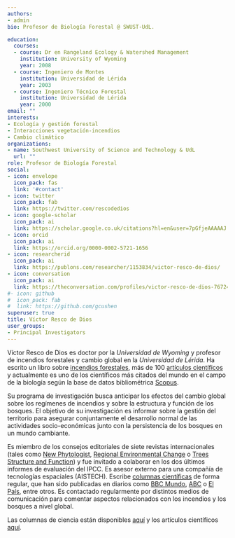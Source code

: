 ```yaml
---
authors:
- admin
bio: Profesor de Biología Forestal @ SWUST-UdL. 

education:
  courses:
  - course: Dr en Rangeland Ecology & Watershed Management
    institution: University of Wyoming
    year: 2008
  - course: Ingeniero de Montes
    institution: Universidad de Lérida
    year: 2003
  - course: Ingeniero Técnico Forestal
    institution: Universidad de Lérida
    year: 2000
email: ""
interests:
- Ecología y gestión forestal
- Interacciones vegetación-incendios
- Cambio climático
organizations:
- name: Southwest University of Science and Technology & UdL
  url: ""
role: Profesor de Biología Forestal
social:
- icon: envelope
  icon_pack: fas
  link: '#contact'
- icon: twitter
  icon_pack: fab
  link: https://twitter.com/rescodedios
- icon: google-scholar
  icon_pack: ai
  link: https://scholar.google.co.uk/citations?hl=en&user=7pGfjeAAAAAJ
- icon: orcid
  icon_pack: ai
  link: https://orcid.org/0000-0002-5721-1656
- icon: researcherid
  icon_pack: ai
  link: https://publons.com/researcher/1153834/victor-resco-de-dios/
- icon: conversation
  icon_pack: ai
  link: https://theconversation.com/profiles/victor-resco-de-dios-767249/articles
#- icon: github
#  icon_pack: fab
#  link: https://github.com/gcushen
superuser: true
title: Víctor Resco de Dios
user_groups:
- Principal Investigators
---
```


Víctor Resco de Dios es doctor por la  _Universidad de Wyoming_  y profesor de incendios forestales y cambio global en la _Universidad de Lérida_. 
Ha escrito un libro sobre [incendios forestales](https://link.springer.com/book/10.1007/978-3-030-41192-3),
 más de 100 [artículos científicos](https://www.rescodedios.com/es/publication/) y actualmente es uno de 
 los científicos más citados del mundo en el campo de la biología según la base de datos 
 bibliométrica [Scopus](https://elsevier.digitalcommonsdata.com/datasets/btchxktzyw/3). 


Su programa de investigación busca anticipar los efectos del cambio global sobre los regímenes de incendios y sobre la estructura y función 
de los bosques. El objetivo de su investigación es informar sobre la gestión del 
territorio para asegurar conjuntamente el desarrollo normal de las actividades socio-económicas junto con la 
persistencia de los bosques en un mundo cambiante.

Es miembro de los consejos editoriales de siete revistas internacionales (tales como [New Phytologist](https://nph.onlinelibrary.wiley.com/journal/14698137),
 [Regional Environmental Change](https://www.springer.com/journal/10113) o [Trees Structure and Function](https://www.springer.com/journal/468)) 
 y fue invitado a colaborar en los dos últimos informes de evaluación del IPCC. Es asesor externo para una compañía de tecnologías espaciales 
(AISTECH). Escribe [columnas científicas](https://www.rescodedios.com/es/prensa/) de forma regular, 
que han sido publicadas en diarios como [BBC Mundo](https://www.bbc.com/mundo/noticias-america-latina-54249424), 
[ABC](https://www.abc.es/ciencia/abci-pueden-arboles-transgenicos-parar-desierto-sahara-202106041022_noticia.html) o 
[El País](https://elpais.com/politica/2019/07/02/actualidad/1562064160_944305.html), entre otros. 
Es contactado regularmente por distintos medios de comunicación para comentar aspectos relacionados con 
los incendios y los bosques a nivel global.

Las columnas de ciencia están disponibles [aquí](https://www.rescodedios.com/es/prensa/) y los artículos científicos [aquí](https://www.rescodedios.com/es/publication/). 

